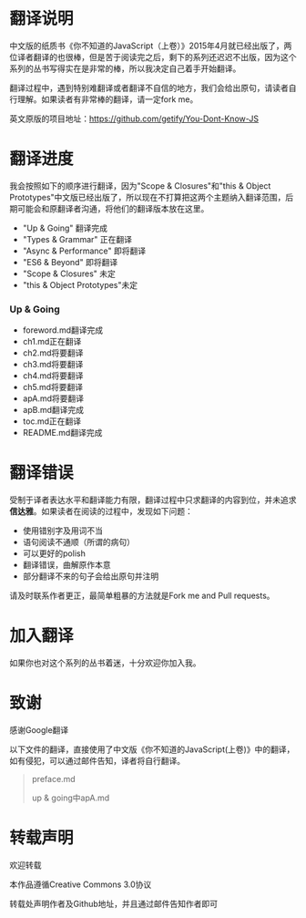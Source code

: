 # 翻译说明

中文版的纸质书《你不知道的JavaScript（上卷）》2015年4月就已经出版了，两位译者翻译的也很棒，但是苦于阅读完之后，剩下的系列还迟迟不出版，因为这个系列的丛书写得实在是非常的棒，所以我决定自己着手开始翻译。

翻译过程中，遇到特别难翻译或者翻译不自信的地方，我们会给出原句，请读者自行理解。如果读者有非常棒的翻译，请一定fork me。

英文原版的项目地址：https://github.com/getify/You-Dont-Know-JS

# 翻译进度

我会按照如下的顺序进行翻译，因为"Scope & Closures"和"this & Object Prototypes"中文版已经出版了，所以现在不打算把这两个主题纳入翻译范围，后期可能会和原翻译者沟通，将他们的翻译版本放在这里。

- "Up & Going"     翻译完成
- "Types & Grammar"   正在翻译
- "Async & Performance" 即将翻译
- "ES6 & Beyond"        即将翻译
- "Scope & Closures"    未定
- "this & Object Prototypes"未定

### Up & Going

* foreword.md翻译完成
* ch1.md正在翻译
* ch2.md将要翻译
* ch3.md将要翻译
* ch4.md将要翻译
* ch5.md将要翻译
* apA.md将要翻译
* apB.md翻译完成
* toc.md正在翻译
* README.md翻译完成


# 翻译错误

受制于译者表达水平和翻译能力有限，翻译过程中只求翻译的内容到位，并未追求**信达雅**。如果读者在阅读的过程中，发现如下问题：

* 使用错别字及用词不当
* 语句阅读不通顺（所谓的病句）
* 可以更好的polish
* 翻译错误，曲解原作本意
* 部分翻译不来的句子会给出原句并注明

请及时联系作者更正，最简单粗暴的方法就是Fork me and Pull requests。

# 加入翻译

如果你也对这个系列的丛书着迷，十分欢迎你加入我。

# 致谢

感谢Google翻译

以下文件的翻译，直接使用了中文版《你不知道的JavaScript(上卷)》中的翻译，如有侵犯，可以通过邮件告知，译者将自行翻译。

> preface.md
>
> up & going中apA.md

# 转载声明

欢迎转载

本作品遵循Creative Commons 3.0协议

转载处声明作者及Github地址，并且通过邮件告知作者即可







